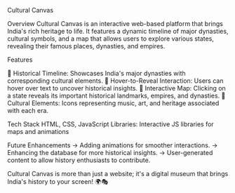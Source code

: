 Cultural Canvas

Overview Cultural Canvas is an interactive web-based platform that brings India's rich heritage to life. It features a dynamic timeline of major dynasties, cultural symbols, and a map that allows users to explore various states, revealing their famous places, dynasties, and empires.

Features

 Historical Timeline: Showcases India's major dynasties with corresponding cultural elements.  Hover-to-Reveal Interaction: Users can hover over text to uncover historical insights.  Interactive Map: Clicking on a state reveals its important historical landmarks, empires, and dynasties.  Cultural Elements: Icons representing music, art, and heritage associated with each era.

Tech Stack HTML, CSS, JavaScript Libraries: Interactive JS libraries for maps and animations

Future Enhancements -> Adding animations for smoother interactions. -> Enhancing the database for more historical insights. -> User-generated content to allow history enthusiasts to contribute.

Cultural Canvas is more than just a website; it's a digital museum that brings India's history to your screen! 🌍🎭

